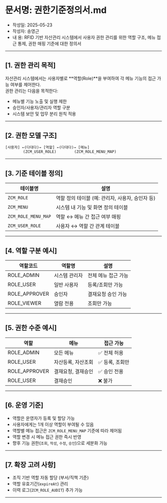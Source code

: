 # 문서명: 권한기준정의서.md
- 작성일: 2025-05-23
- 작성자: 송영근
- 내  용: RFID 기반 자산관리 시스템에서 사용자 권한 관리를 위한 역할 구조, 메뉴 접근 통제, 권한 매핑 기준에 대한 정의서

---

## [1. 권한 관리 목적]

자산관리 시스템에서는 사용자별로 **역할(Role)**을 부여하여 각 메뉴 기능의 접근 가능 여부를 제어한다.  
권한 관리는 다음을 목적한다:

- 메뉴별 기능 노출 및 실행 제한
- 승인자/사용자/관리자 역할 구분
- 시스템 보안 및 업무 분리 원칙 적용

---

## [2. 권한 모델 구조]

```txt
[사용자] ←(다대다)→ [역할] ←(다대다)→ [메뉴]
        (ZCM_USER_ROLE)        (ZCM_ROLE_MENU_MAP)
````

---

## \[3. 기준 테이블 정의]

| 테이블명                | 설명                             |
| ------------------- | ------------------------------ |
| `ZCM_ROLE`          | 역할 정의 테이블 (예: 관리자, 사용자, 승인자 등) |
| `ZCM_MENU`          | 시스템 내 기능 및 화면 정의 테이블           |
| `ZCM_ROLE_MENU_MAP` | 역할 ↔ 메뉴 간 접근 여부 매핑             |
| `ZCM_USER_ROLE`     | 사용자 ↔ 역할 간 관계 테이블              |

---

## \[4. 역할 구분 예시]

| 역할코드           | 역할명     | 설명          |
| -------------- | ------- | ----------- |
| ROLE\_ADMIN    | 시스템 관리자 | 전체 메뉴 접근 가능 |
| ROLE\_USER     | 일반 사용자  | 등록/조회만 가능   |
| ROLE\_APPROVER | 승인자     | 결재요청 승인 가능  |
| ROLE\_VIEWER   | 열람 전용   | 조회만 가능      |

---

## \[5. 권한 수준 예시]

| 역할             | 메뉴         | 접근 가능     |
| -------------- | ---------- | --------- |
| ROLE\_ADMIN    | 모든 메뉴      | ✅ 전체 허용   |
| ROLE\_USER     | 자산등록, 자산조회 | ✅ 등록, 조회만 |
| ROLE\_APPROVER | 결재요청, 결재승인 | ✅ 승인 전용   |
| ROLE\_USER     | 결재승인       | ❌ 불가      |

---

## \[6. 운영 기준]

* 역할은 운영자가 등록 및 할당 가능
* 사용자에게는 1개 이상 역할이 부여될 수 있음
* 역할별 메뉴 접근은 `ZCM_ROLE_MENU_MAP` 기준에 따라 제어됨
* 역할 변경 시 메뉴 접근 권한 즉시 반영
* 향후 기능 권한(`조회`, `작성`, `수정`, `승인`)으로 세분화 가능

---

## \[7. 확장 고려 사항]

* 조직 기반 역할 자동 할당 (부서/직책 기준)
* 역할 유효기간(`expireAt`) 관리
* 이력 로그(`ZCM_ROLE_AUDIT`) 추가 가능

---


